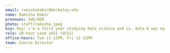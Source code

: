 ```yaml
---
email: ramishakabir@berkeley.edu
name: Ramisha Kabir
pronouns: SHE/HER
photo: staff/ramisha.jpeg
bio: hey! i'm a third year studying data science and cs. data 8 was my first coding experience and it changed my world. i'm so excited you're here :) 
role: 20-hour Lead uGSI (UCS2)
office-hours: Tue 11-12PM, Fri 11-12PM
team: Course Director
---
```


